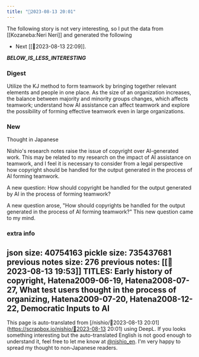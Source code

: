 ```yaml
---
title: "🤖2023-08-13 20:01"
---
```


The following story is not very interesting, so I put the data from [[Kozaneba:Neri Neri]] and generated the following
- Next [[🤖2023-08-13 22:09]].

___BELOW_IS_LESS_INTERESTING___

### Digest

Utilize the KJ method to form teamwork by bringing together relevant elements and people in one place. As the size of an organization increases, the balance between majority and minority groups changes, which affects teamwork; understand how AI assistance can affect teamwork and explore the possibility of forming effective teamwork even in large organizations.

### New
 Thought in Japanese

Nishio's research notes raise the issue of copyright over AI-generated work. This may be related to my research on the impact of AI assistance on teamwork, and I feel it is necessary to consider from a legal perspective how copyright should be handled for the output generated in the process of AI forming teamwork.

A new question: How should copyright be handled for the output generated by AI in the process of forming teamwork?

A new question arose, "How should copyrights be handled for the output generated in the process of AI forming teamwork?" This new question came to my mind.

### extra info
json size: 40754163
pickle size: 735437681
previous notes size: 276
previous notes: [[🤖2023-08-13 19:53]]
TITLES: Early history of copyright, Hatena2009-06-19, Hatena2008-07-27, What test users thought in the process of organizing, Hatena2009-07-20, Hatena2008-12-22, Democratic Inputs to AI
---
This page is auto-translated from [/nishio/🤖2023-08-13 20:01](https://scrapbox.io/nishio/🤖2023-08-13 20:01) using DeepL. If you looks something interesting but the auto-translated English is not good enough to understand it, feel free to let me know at [@nishio_en](https://twitter.com/nishio_en). I'm very happy to spread my thought to non-Japanese readers.